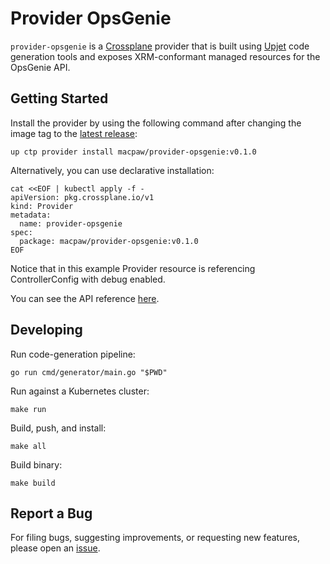 # Provider OpsGenie

`provider-opsgenie` is a [Crossplane](https://crossplane.io/) provider that
is built using [Upjet](https://github.com/crossplane/upjet) code
generation tools and exposes XRM-conformant managed resources for the
OpsGenie API.

## Getting Started

Install the provider by using the following command after changing the image tag
to the [latest release](https://marketplace.upbound.io/providers/macpaw/provider-opsgenie):
```
up ctp provider install macpaw/provider-opsgenie:v0.1.0
```

Alternatively, you can use declarative installation:
```
cat <<EOF | kubectl apply -f -
apiVersion: pkg.crossplane.io/v1
kind: Provider
metadata:
  name: provider-opsgenie
spec:
  package: macpaw/provider-opsgenie:v0.1.0
EOF
```

Notice that in this example Provider resource is referencing ControllerConfig with debug enabled.

You can see the API reference [here](https://doc.crds.dev/github.com/macpaw/provider-opsgenie).

## Developing

Run code-generation pipeline:
```console
go run cmd/generator/main.go "$PWD"
```

Run against a Kubernetes cluster:

```console
make run
```

Build, push, and install:

```console
make all
```

Build binary:

```console
make build
```

## Report a Bug

For filing bugs, suggesting improvements, or requesting new features, please
open an [issue](https://github.com/macpaw/provider-opsgenie/issues).
